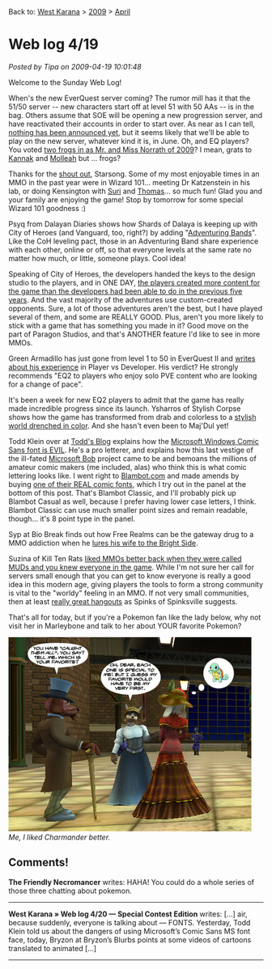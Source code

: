 Back to: [West Karana](/posts/westkarana.md) > [2009](/posts/2009/westkarana.md) > [April](./westkarana.md)
# Web log 4/19

*Posted by Tipa on 2009-04-19 10:01:48*

Welcome to the Sunday Web Log!

When's the new EverQuest server coming? The rumor mill has it that the 51/50 server -- new characters start off at level 51 with 50 AAs -- is in the bag. Others assume that SOE will be opening a new progression server, and have reactivated their accounts in order to start over. As near as I can tell, [nothing has been announced yet](http://forums.station.sony.com/eq/posts/list.m?topic_id=148971), but it seems likely that we'll be able to play on the new server, whatever kind it is, in June. Oh, and EQ players? You voted [two frogs in as Mr. and Miss Norrath of 2009](http://eqplayers.station.sony.com/news_article.vm?id=51424)? I mean, grats to [Kannak](http://eqplayers.station.sony.com/news_article.vm?id=51422) and [Molleah](http://eqplayers.station.sony.com/news_article.vm?id=51423) but ... frogs?

Thanks for the [shout out](http://starsongky.livejournal.com/246881.html), Starsong. Some of my most enjoyable times in an MMO in the past year were in Wizard 101... meeting Dr Katzenstein in his lab, or doing Kensington with [Suri](http://notadiary.typepad.com/) and [Thomas](http://thefriendlynecromancer.blogspot.com/)... so much fun! Glad you and your family are enjoying the game! Stop by tomorrow for some special Wizard 101 goodness :)

Psyq from Dalayan Diaries shows how Shards of Dalaya is keeping up with City of Heroes (and Vanguard, too, right?) by adding "[Adventuring Bands](http://dalayan.wordpress.com/2009/04/19/sod-innovation-no-1-the-adventuring-band/)". Like the CoH leveling pact, those in an Adventuring Band share experience with each other, online or off, so that everyone levels at the same rate no matter how much, or little, someone plays. Cool idea!

Speaking of City of Heroes, the developers handed the keys to the design studio to the players, and in ONE DAY, [the players created more content for the game than the developers had been able to do in the previous five years](http://www.massively.com/2009/04/18/city-of-heroes-player-created-content-surpasses-devs-in-24-hour/). And the vast majority of the adventures use custom-created opponents. Sure, a lot of those adventures aren't the best, but I have played several of them, and some are REALLY GOOD. Plus, aren't you more likely to stick with a game that has something you made in it? Good move on the part of Paragon Studios, and that's ANOTHER feature I'd like to see in more MMOs.

Green Armadillo has just gone from level 1 to 50 in EverQuest II and [writes about his experience](http://playervsdeveloper.blogspot.com/2009/04/reviewing-1-50-in-eq2.html) in Player vs Developer. His verdict? He strongly recommends "EQ2 to players who enjoy solo PVE content who are looking for a change of pace".

It's been a week for new EQ2 players to admit that the game has really made incredible progress since its launch. Ysharros of Stylish Corpse shows how the game has transformed from drab and colorless to a [stylish world drenched in color](http://stylishcorpse.wordpress.com/2009/04/18/colourful-is-the-new-brown/). And she hasn't even been to Maj'Dul yet!

Todd Klein over at [Todd's Blog](http://kleinletters.com) explains how the [Microsoft Windows Comic Sans font is EVIL](http://kleinletters.com/Blog/?p=3599). He's a pro letterer, and explains how this last vestige of the ill-fated [Microsoft Bob](http://en.wikipedia.org/wiki/Microsoft_Bob) project came to be and bemoans the millions of amateur comic makers (me included, alas) who think this is what comic lettering looks like. I went right to [Blambot.com](http://blambot.com) and made amends by buying [one of their REAL comic fonts](http://blambot.com/fonts.shtml), which I try out in the panel at the bottom of this post. That's Blambot Classic, and I'll probably pick up Blambot Casual as well, because I prefer having lower case letters, I think. Blambot Classic can use much smaller point sizes and remain readable, though... it's 8 point type in the panel.

Syp at Bio Break finds out how Free Realms can be the gateway drug to a MMO addiction when he [lures his wife to the Bright Side](http://biobreak.wordpress.com/2009/04/18/free-realms-temptation/).

Suzina of Kill Ten Rats [liked MMOs better back when they were called MUDs and you knew everyone in the game](http://www.killtenrats.com/2009/04/19/small-world-vs-big-world/). While I'm not sure her call for servers small enough that you can get to know everyone is really a good idea in this modern age, giving players the tools to form a strong community is vital to the "worldy" feeling in an MMO. If not very small communities, then at least [really great hangouts](http://spinksville.wordpress.com/2009/04/19/social-media-vs-in-game-hangout/) as Spinks of Spinksville suggests. 

That's all for today, but if you're a Pokemon fan like the lady below, why not visit her in Marleybone and talk to her about YOUR favorite Pokemon? 

![Marleybone Pokemon](../../../uploads/2009/04/marleybonepokemon.jpg "Marleybone Pokemon")  
*Me, I liked Charmander better.*
## Comments!

**The Friendly Necromancer** writes: HAHA! You could do a whole series of those three chatting about pokemon.

---

**West Karana » Web log 4/20 &#8212; Special Contest Edition** writes: [...] air, because suddenly, everyone is talking about — FONTS. Yesterday, Todd Klein told us about the dangers of using Microsoft’s Comic Sans MS font face, today, Bryzon at Bryzon’s Blurbs points at some videos of cartoons translated to animated [...]

---

